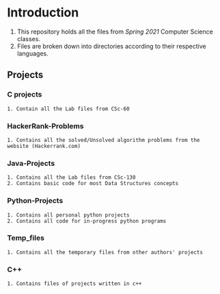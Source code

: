 # **Introduction**

1. This repository holds all the files from _Spring 2021_ Computer Science classes. 
2. Files are broken down into directories according to their respective languages.

## **Projects**

### C projects
    1. Contain all the Lab files from CSc-60

### HackerRank-Problems
    1. Contains all the solved/Unsolved algorithm problems from the website (Hackerrank.com)

### Java-Projects
    1. Contains all the Lab files from CSc-130
    2. Contains basic code for most Data Structures concepts

### Python-Projects
    1. Contains all personal python projects
    2. Contains all code for in-progress python programs

### Temp_files
    1. Contains all the temporary files from other authors' projects

### C++
    1. Contains files of projects written in c++
